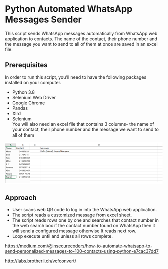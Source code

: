 # Python Automated WhatsApp Messages Sender

This script sends WhatsApp messages automatically from WhatsApp web application to contacts. The name of the contact, their phone number and the message you want to send to all of them at once are saved in an excel file.

## Prerequisites

In order to run this script, you’ll need to have the following packages installed on your computer. 
* Python 3.8
* Selenium Web Driver
* Google Chrome
* Pandas
* Xlrd
* Selenium<br>
You will also need an excel file that contains 3 columns- the name of your contact, their phone number and the message we want to send to all of them<br>

<img src = "Screenshots/excel.png">


## Approach
* User scans web QR code to log in into the WhatsApp web application.
* The script reads a customized message from excel sheet.
* The script reads rows one by one and searches that contact number in the web search box if the contact number found on WhatsApp then it will send a configured message otherwise It reads next row. 
* Loop execute until and unless all rows complete.


https://medium.com/@insecurecoders/how-to-automate-whatsapp-to-send-personalized-messages-to-100-contacts-using-python-e7cac37dd7




http://labs.brotherli.ch/vcfconvert/
